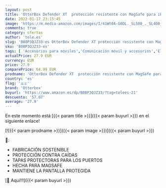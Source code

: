 ```yaml
---
layout: post
title: 'OtterBox Defender XT  protección resistente con MagSafe para iPhone 12 Pro Max  Negro'
date: 2022-01-17 23:15:45
image: 'https://m.media-amazon.com/images/I/41Wt0A-G0DL._SL500_._SL400_.jpg'
comments: true
category: ofertas
author: 'tole.es'
slug: 'B08P3QJZ33-es OtterBox Defender XT protección resistente con MagSafe...'
sku: 'B08P3QJZ33-es'
tags: [ 'Accesorios para móviles','Comunicación móvil y accesorios','Electrónica','Fundas y carcasas para teléfonos móviles','iphone','otterbox', ]
actualPrice: 27.9 EUR
currency: EUR
price: 27.9
comparePrice: 64.99 EUR
prodname: 'OtterBox Defender XT  protección resistente con MagSafe para iPhone 12 Pro Max  Negro'
country: 'es'
flag: '🇪🇸'
brand: 'Otterbox'
buyurl: 'https://www.amazon.es/dp/B08P3QJZ33/?tag=tolees-21'
descuento: '57.07'
average: '27.9'
---
```


En este momento está [{{< param title >}}]({{< param buyurl >}}) en el siguiente enlace!

[![{{< param prodname >}}]({{< param image >}})]({{< param buyurl >}})

🔎:

- FABRICACIÓN SOSTENIBLE
- PROTECCIÓN CONTRA CAÍDAS
- TAPAS PROTECTORAS PARA LOS PUERTOS
- HECHA PARA MAGSAFE
- MANTIENE LA PANTALLA PROTEGIDA

[🛒 Aquí!!!]({{< param buyurl >}})
